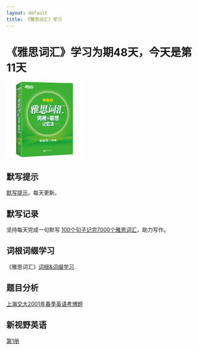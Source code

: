 ```yaml
---
layout: default
title: 《雅思词汇》学习
---
```



# 《雅思词汇》学习为期48天，今天是第11天

<img src="images/ielts_vocabulary.jpg" alt="the cover of book"/>

## 默写提示

[默写提示](ielts-silent-writing.html)，每天更新。


## 默写记录
    
坚持每天完成一句默写 [100个句子记完7000个雅思词汇](ielts100.html)，助力写作。

## 词根词缀学习

《雅思词汇》[词根&词缀学习](ielts-root.html).

## 题目分析

[上海交大2001年春季英语考博题](en/enlish2017.html)


## 新视野英语

[第1册](new-horizon/book1.html)

